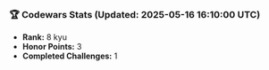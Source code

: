 ### 🏆 Codewars Stats (Updated: 2025-05-16 16:10:00 UTC)

- **Rank:** 8 kyu
- **Honor Points:** 3
- **Completed Challenges:** 1
